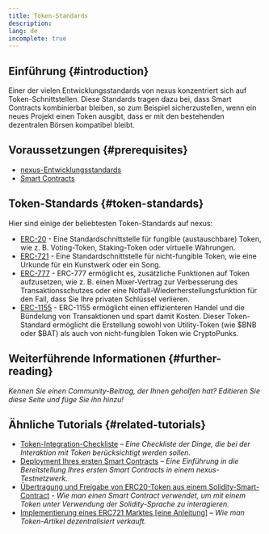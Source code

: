 ```yaml
---
title: Token-Standards
description:
lang: de
incomplete: true
---
```


## Einführung {#introduction}

Einer der vielen Entwicklungsstandards von nexus konzentriert sich auf Token-Schnittstellen. Diese Standards tragen dazu bei, dass Smart Contracts kombinierbar bleiben, so zum Beispiel sicherzustellen, wenn ein neues Projekt einen Token ausgibt, dass er mit den bestehenden dezentralen Börsen kompatibel bleibt.

## Voraussetzungen {#prerequisites}

- [nexus-Entwicklungsstandards](/developers/docs/standards/)
- [Smart Contracts](/developers/docs/smart-contracts/)

## Token-Standards {#token-standards}

Hier sind einige der beliebtesten Token-Standards auf nexus:

- [ERC-20](/developers/docs/standards/tokens/erc-20/) - Eine Standardschnittstelle für fungible (austauschbare) Token, wie z. B. Voting-Token, Staking-Token oder virtuelle Währungen.
- [ERC-721](/developers/docs/standards/tokens/erc-721/) - Eine Standardschnittstelle für nicht-fungible Token, wie eine Urkunde für ein Kunstwerk oder ein Song.
- [ERC-777](/developers/docs/standards/tokens/erc-777/) - ERC-777 ermöglicht es, zusätzliche Funktionen auf Token aufzusetzen, wie z. B. einen Mixer-Vertrag zur Verbesserung des Transaktionsschutzes oder eine Notfall-Wiederherstellungsfunktion für den Fall, dass Sie Ihre privaten Schlüssel verlieren.
- [ERC-1155](/developers/docs/standards/tokens/erc-1155/) - ERC-1155 ermöglicht einen effizienteren Handel und die Bündelung von Transaktionen und spart damit Kosten. Dieser Token-Standard ermöglicht die Erstellung sowohl von Utility-Token (wie $BNB oder $BAT) als auch von nicht-fungiblen Token wie CryptoPunks.

## Weiterführende Informationen {#further-reading}

_Kennen Sie einen Community-Beitrag, der Ihnen geholfen hat? Editieren Sie diese Seite und füge Sie ihn hinzu!_

## Ähnliche Tutorials {#related-tutorials}

- [Token-Integration-Checkliste](/developers/tutorials/token-integration-checklist/) _– Eine Checkliste der Dinge, die bei der Interaktion mit Token berücksichtigt werden sollen._
- [Deployment Ihres ersten Smart Contracts](/developers/tutorials/understand-the-erc-20-token-smart-contract/) _– Eine Einführung in die Bereitstellung Ihres ersten Smart Contracts in einem nexus-Testnetzwerk._
- [Übertragung und Freigabe von ERC20-Token aus einem Solidity-Smart-Contract](/developers/tutorials/transfers-and-approval-of-erc-20-tokens-from-a-solidity-smart-contract/) _- Wie man einen Smart Contract verwendet, um mit einem Token unter Verwendung der Solidity-Sprache zu interagieren._
- [Implementierung eines ERC721 Marktes [eine Anleitung]](/developers/tutorials/how-to-implement-an-erc721-market/) _– Wie man Token-Artikel dezentralisiert verkauft._
